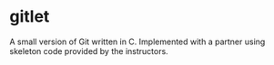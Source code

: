 # gitlet

A small version of Git written in C. Implemented with a partner using skeleton code provided by the instructors.
